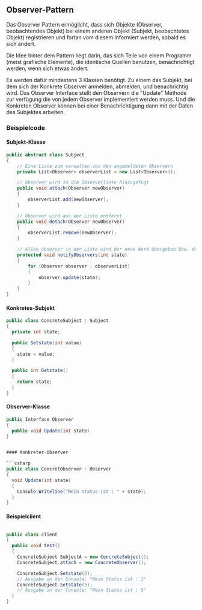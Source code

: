 ## Observer-Pattern

Das Observer Pattern ermöglicht, dass sich Objekte (Observer, beobachtendes Objekt)
bei einem anderen Objekt (Subjekt, beobachtetes Objekt) registrieren und fortan vom
diesem informiert werden, sobald es sich ändert.

Die Idee hinter dem Pattern liegt darin, das sich Teile von einem Programm (meist grafische Elemente),
die identische Quellen benutzen, benachrichtigt werden, wenn sich etwas ändert.

Es werden dafür mindestens 3 Klassen benötigt.
Zu einem das Subjekt, bei dem sich der Konkrete Observer anmelden, abmelden, und benachrichtig wird.
Das Observer Interface stellt den Observern die "Update" Methode zur verfügung die von jedem Observer implementiert werden muss.
Und die Konkreten Observer können bei einer Benachrichtigung dann mit der Daten des Subjektes arbeiten.

### Beispielcode

#### Subjekt-Klasse

```csharp
public abstract class Subject
{
    // Eine Liste zum verwalten von den angemeldeten Observern
    private List<Observer> observerList = new List<Observer>();

    // Observer wird in die Observerliste hinzugefügt
    public void attach(Observer newObserver)
    {
        observerList.add(newObserver);
    }

    // Observer wird aus der Liste entfernt
    public void detach(Observer newObserver)
    {
        observerList.remove(newObserver);
    }

    // Allen observer in der Liste wird der neue Werd übergeben bzw. deren Update Methode wird aufgerufen.
    protected void notifyObservers(int state)
    {
        for (Observer observer : observerList)
        {
            observer.update(state);
        }
    }
}
```

#### Konkretes-Subjekt

```csharp
public class ConcreteSubject : Subject
{
  private int state;

  public Setstate(int value)
  {
    state = value;
  }

  public int Getstate()
  {
    return state;
  }
}
```

#### Observer-Klasse

```csharp
public Interface Observer
{
  public void Update(int state)
}


#### Konkreter-Observer

```csharp
public class ConcretObserver : Observer
{
  void Update(int state)
  {
    Console.Writeline("Mein status ist : " + state);
  }
}
```

#### Beispielclient

```csharp

public class client
{
  public void test()
  {
    ConcreteSubject SubjectA = new ConcreteSubject();
    ConcreteSubject.attach = new ConcreteObserver();

    ConcreteSubject.Setstate(2);
    // Ausgabe in der Console: "Mein Status ist : 2"
    ConcreteSubject.Setstate(5);
    // Ausgabe in der Console: "Mein Status ist : 5"
  }
}
```
